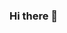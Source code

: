 ### Hi there 👋

<!--
**berkekesikbas/berkekesikbas** is a ✨ _special_ ✨ repository because its `README.md` (this file) appears on your GitHub profile.

Here are some ideas to get you started:

- 🔭 I’m currently working on flutter
- 🌱 I’m currently learning getx state managemant and node.js
- 📫 How to reach me: berkekesikbas@outlook.com
-->
